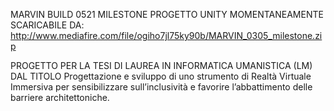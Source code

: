 MARVIN BUILD 0521 MILESTONE
PROGETTO UNITY MOMENTANEAMENTE SCARICABILE DA:
http://www.mediafire.com/file/ogiho7jl75ky90b/MARVIN_0305_milestone.zip

PROGETTO PER LA TESI DI LAUREA IN INFORMATICA UMANISTICA (LM) DAL TITOLO
Progettazione e sviluppo di uno strumento di Realtà Virtuale Immersiva per sensibilizzare sull’inclusività e favorire l’abbattimento delle barriere architettoniche. 
